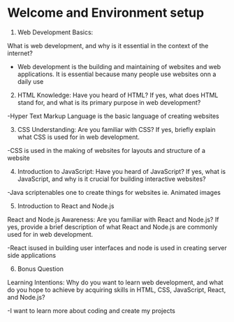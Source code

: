 # Welcome and Environment setup

1. Web Development Basics:

What is web development, and why is it essential in the context of the internet?

- Web  development is the building and maintaining of websites and web applications. It is essential because many people use websites onn a daily use

2. HTML Knowledge:
Have you heard of HTML? If yes, what does HTML stand for, and what is its primary purpose in web development?

-Hyper Text Markup Language is the basic language of creating websites

3. CSS Understanding:
Are you familiar with CSS? If yes, briefly explain what CSS is used for in web development.


-CSS is used in the making of websites for layouts and structure of a website

4. Introduction to JavaScript:
Have you heard of JavaScript? If yes, what is JavaScript, and why is it crucial for building interactive websites?

-Java scriptenables one to create things for websites ie. Animated images

5. Introduction to React and Node.js

React and Node.js Awareness:
Are you familiar with React and Node.js? If yes, provide a brief description of what React and Node.js are commonly used for in web development.

-React isused in building user interfaces and node is used  in creating  server side applications

6. Bonus Question

Learning Intentions:
Why do you want to learn web development, and what do you hope to achieve by acquiring skills in HTML, CSS, JavaScript, React, and Node.js?

-I want to learn more about coding and create my projects
